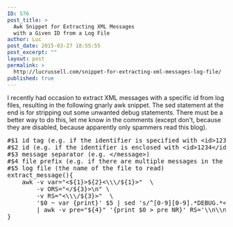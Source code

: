```yaml
---
ID: 576
post_title: >
  Awk Snippet for Extracting XML Messages
  with a Given ID from a Log File
author: Luc
post_date: 2015-03-27 18:55:55
post_excerpt: ""
layout: post
permalink: >
  http://lucrussell.com/snippet-for-extracting-xml-messages-log-file/
published: true
---
```

I recently had occasion to extract XML messages with a specific id from log files, resulting in the following gnarly awk snippet. The sed statement at the end is for stripping out some unwanted debug statements. There must be a better way to do this, let me know in the comments (except don't, because they are disabled, because apparently only spammers read this blog).


 
<pre class="lang:sh decode:true "  >#$1 id tag (e.g. if the identifier is specified with &lt;id&gt;1234&lt;/id&gt;, use id)
#$2 id (e.g. if the identifier is enclosed with &lt;id&gt;1234&lt;/id&gt;, use id)
#$3 message separator (e.g. &lt;/message&gt;)
#$4 file prefix (e.g. if there are multiple messages in the file with the same id, use this prefix when writing out the resulting files)
#$5 log file (the name of the file to read)
extract_message(){
	awk -v var="&lt;${1}&gt;${2}&lt;\\\/${1}&gt;"  \
		-v ORS="&lt;/${3}&gt;\n" \
		-v RS="&lt;\\\/${3}&gt;"  \
		'$0 ~ var {print}' $5 | sed 's/^[0-9][0-9].*DEBUG.*&lt;/&lt;/' \
		| awk -v pre="${4}" '{print $0 &gt; pre NR}' RS='\\n\\n' -	
}
</pre>